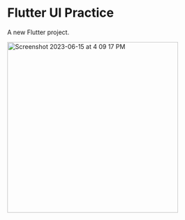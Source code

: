 # Flutter UI Practice

A new Flutter project.



<img width="391" alt="Screenshot 2023-06-15 at 4 09 17 PM" src="https://github.com/greenlemonkp/toonflix/assets/110060709/ba07c197-8f6b-481d-b416-f6166d8fca6f">
